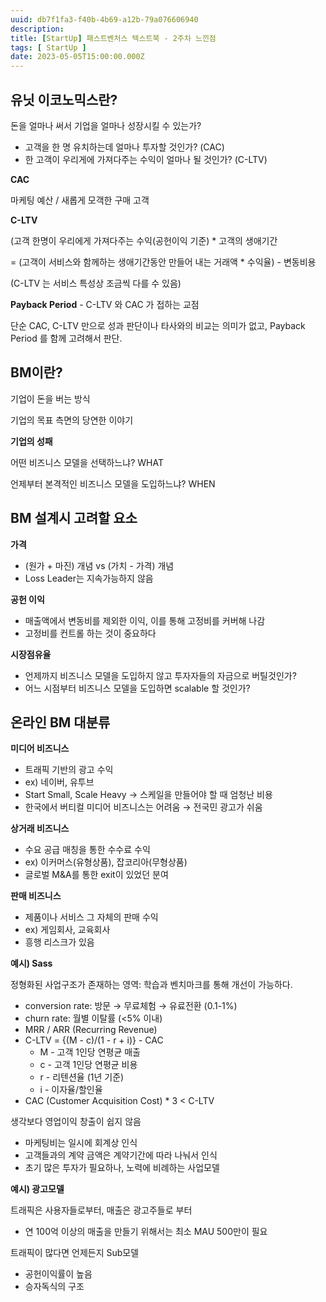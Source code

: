 ```yaml
---
uuid: db7f1fa3-f40b-4b69-a12b-79a076606940
description: 
title: [StartUp] 패스트벤처스 텍스트북 - 2주차 느낀점
tags: [ StartUp ]
date: 2023-05-05T15:00:00.000Z
---
```









## 유닛 이코노믹스란?

돈을 얼마나 써서 기업을 얼마나 성장시킬 수 있는가?

- 고객을 한 명 유치하는데 얼마나 투자할 것인가? (CAC)
- 한 고객이 우리게에 가져다주는 수익이 얼마나 될 것인가? (C-LTV)

**CAC**

마케팅 예산 / 새롭게 모객한 구매 고객

**C-LTV** 

(고객 한명이 우리에게 가져다주는 수익(공헌이익 기준) * 고객의 생애기간

= (고객이 서비스와 함께하는 생애기간동안 만들어 내는 거래액 * 수익율) - 변동비용

(C-LTV 는 서비스 특성상 조금씩 다를 수 있음)

**Payback Period** - C-LTV 와 CAC 가 접하는 교점

단순 CAC, C-LTV 만으로 성과 판단이나 타사와의 비교는 의미가 없고, Payback Period 를 함께 고려해서 판단.

## BM이란?

기업이 돈을 버는 방식

기업의 목표 측면의 당연한 이야기

**기업의 성패**

어떤 비즈니스 모델을 선택하느냐? WHAT

언제부터 본격적인 비즈니스 모델을 도입하느냐? WHEN

## BM 설계시 고려할 요소

**가격**

- (원가 + 마진) 개념 vs (가치 - 가격) 개념
- Loss Leader는 지속가능하지 않음

**공헌 이익**

- 매출액에서 변동비를 제외한 이익, 이를 통해 고정비를 커버해 나감
- 고정비를 컨트롤 하는 것이 중요하다

**시장점유율**

- 언제까지 비즈니스 모델을 도입하지 않고 투자자들의 자금으로 버틸것인가?
- 어느 시점부터 비즈니스 모델을 도입하면 scalable 할 것인가?

## 온라인 BM 대분류

**미디어 비즈니스**

- 트래픽 기반의 광고 수익
- ex) 네이버, 유투브
- Start Small, Scale Heavy → 스케일을 만들어야 할 때 엄청난 비용
- 한국에서 버티컬 미디어 비즈니스는 어려움 → 전국민 광고가 쉬움

**상거래 비즈니스**

- 수요 공급 매칭을 통한 수수료 수익
- ex) 이커머스(유형상품), 잡코리아(무형상품)
- 글로벌 M&A를 통한 exit이 있었던 분여

**판매 비즈니스**

- 제품이나 서비스 그 자체의 판매 수익
- ex) 게임회사, 교육회사
- 흥행 리스크가 있음

**예시) Sass**

정형화된 사업구조가 존재하는 영역: 학습과 벤치마크를 통해 개선이 가능하다.

- conversion rate: 방문 → 무료체험 → 유료전환 (0.1-1%)
- churn rate: 월별 이탈률 (<5% 이내)
- MRR / ARR (Recurring Revenue)
- C-LTV = {(M - c)/(1 - r + i)} - CAC
    - M - 고객 1인당 연평균 매출
    - c - 고객 1인당 연평균 비용
    - r - 리텐션율 (1년 기준)
    - i - 이자율/할인율
- CAC (Customer Acquisition Cost) * 3 < C-LTV

생각보다 영업이익 창출이 쉽지 않음

- 마케팅비는 일시에 회계상 인식
- 고객들과의 계약 금액은 계약기간에 따라 나눠서 인식
- 초기 많은 투자가 필요하나, 노력에 비례하는 사업모델

**예시) 광고모델**

트래픽은 사용자들로부터, 매출은 광고주들로 부터

- 연 100억 이상의 매출을 만들기 위해서는 최소 MAU 500만이 필요

트래픽이 많다면 언제든지 Sub모델

- 공헌이익률이 높음
- 승자독식의 구조